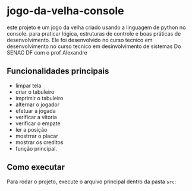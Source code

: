 # jogo-da-velha-console
este projeto e um jogo da velha criado usando a linguagem de python no console. para praticar lógica, estruturas de controle e
boas práticas de desenvolvimento. Ele foi desenvolvido no curso tecnico em desenvolvimento no curso tecnico em desinvolvimento de sistemas Do SENAC DF com o prof Alexandre

## Funcionalidades principais
- limpar tela
- criar o tabuleiro
- imprimir o tabuleiro
- alternar o jogador
- efetuar a jogada
- verificar a vitoria
- verificar o empate
- ler a posição
- mostrrar o placar
- mostrar os creditos
- função principal.
  

## Como executar
Para rodar o projeto, execute o arquivo principal dentro da pasta `src`:

```bash
